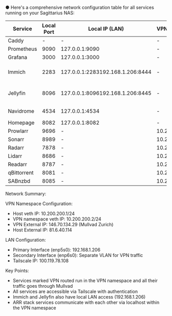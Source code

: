 ● Here's a comprehensive network configuration table for all services running on your Sagittarius NAS:

  | Service     | Local Port | Local IP (LAN)                   | VPN Namespace IP  | Tailscale Reverse Proxy            | Notes                            |
  |-------------|------------|----------------------------------|-------------------|------------------------------------|----------------------------------|
  | Caddy       | -          | -                                | -                 | sagittarius.taildb4b48.ts.net      | Status page                      |
  | Prometheus  | 9090       | 127.0.0.1:9090                   | -                 | sagittarius.taildb4b48.ts.net:8442 | Monitoring                       |
  | Grafana     | 3000       | 127.0.0.1:3000                   | -                 | sagittarius.taildb4b48.ts.net:8443 | Dashboards                       |
  | Immich      | 2283       | 127.0.0.1:2283192.168.1.206:8444 | -                 | sagittarius.taildb4b48.ts.net:8444 | Photos (TS auth)Local LAN access |
  | Jellyfin    | 8096       | 127.0.0.1:8096192.168.1.206:8445 | -                 | sagittarius.taildb4b48.ts.net:8445 | Media streamingLocal LAN access  |
  | Navidrome   | 4534       | 127.0.0.1:4534                   | -                 | sagittarius.taildb4b48.ts.net:4533 | Music streaming                  |
  | Homepage    | 8082       | 127.0.0.1:8082                   | -                 | sagittarius.taildb4b48.ts.net:8441 | Dashboard                        |
  | Prowlarr    | 9696       | -                                | 10.200.200.2:9696 | sagittarius.taildb4b48.ts.net:9696 | VPN routed                       |
  | Sonarr      | 8989       | -                                | 10.200.200.2:8989 | sagittarius.taildb4b48.ts.net:8989 | VPN routed                       |
  | Radarr      | 7878       | -                                | 10.200.200.2:7878 | sagittarius.taildb4b48.ts.net:7878 | VPN routed                       |
  | Lidarr      | 8686       | -                                | 10.200.200.2:8686 | sagittarius.taildb4b48.ts.net:8686 | VPN routed                       |
  | Readarr     | 8787       | -                                | 10.200.200.2:8787 | sagittarius.taildb4b48.ts.net:8787 | VPN routed                       |
  | qBittorrent | 8081       | -                                | 10.200.200.2:8081 | sagittarius.taildb4b48.ts.net:8080 | VPN routed                       |
  | SABnzbd     | 8085       | -                                | 10.200.200.2:8085 | sagittarius.taildb4b48.ts.net:8090 | VPN routed                       |

  Network Summary:

  VPN Namespace Configuration:
  - Host veth IP: 10.200.200.1/24
  - VPN namespace veth IP: 10.200.200.2/24
  - VPN External IP: 146.70.134.29 (Mullvad Zurich)
  - Host External IP: 81.6.40.114

  LAN Configuration:
  - Primary Interface (enp5s0): 192.168.1.206
  - Secondary Interface (enp6s0): Separate VLAN for VPN traffic
  - Tailscale IP: 100.119.78.108

  Key Points:
  - Services marked VPN routed run in the VPN namespace and all their traffic goes through Mullvad
  - All services are accessible via Tailscale with authentication
  - Immich and Jellyfin also have local LAN access (192.168.1.206)
  - ARR stack services communicate with each other via localhost within the VPN namespace